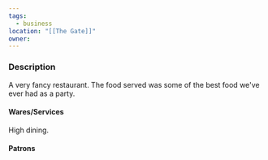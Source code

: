 ```yaml
---
tags:
  - business
location: "[[The Gate]]"
owner:
---
```


### Description

A very fancy restaurant. The food served was some of the best food we've ever had as a party.

#### Wares/Services

High dining.

#### Patrons
